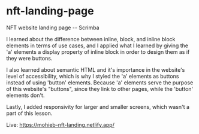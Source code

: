 # nft-landing-page
NFT website landing page -- Scrimba

I learned about the difference between inline, block, and inline block elements in terms of use
cases, and I applied what I learned by giving the 'a' elements a display property of inline block
in order to design them as if they were buttons.

I also learned about semantic HTML and it's importance in the website's level of accessibility,
which is why I styled the 'a' elements as buttons instead of using 'button' elements. Because 
'a' elements serve the purpose of this website's "buttons", since they link to other pages,
while the 'button' elements don't.

Lastly, I added responsivity for larger and smaller screens, which wasn't a part of this lesson.

Live: https://mohieb-nft-landing.netlify.app/

